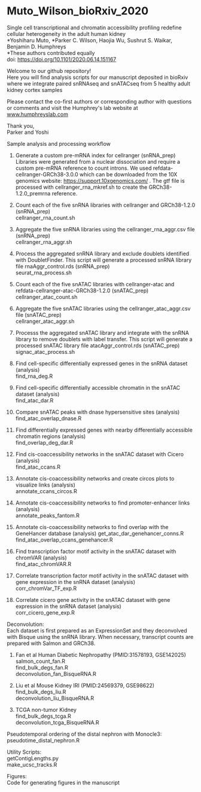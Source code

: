 # Muto_Wilson_bioRxiv_2020  
Single cell transcriptional and chromatin accessibility profiling redefine cellular heterogeneity in the adult human kidney  
*Yoshiharu Muto, *Parker C. Wilson, Haojia Wu, Sushrut S. Waikar, Benjamin D. Humphreys  
*These authors contributed equally  
doi: https://doi.org/10.1101/2020.06.14.151167  


Welcome to our github repository!  
Here you will find analysis scripts for our manuscript deposited in bioRxiv where we integrate paired snRNAseq and snATACseq from 5 healthy adult kidney cortex samples  
     
Please contact the co-first authors or corresponding author with questions or comments and visit the Humphrey's lab website at www.humphreyslab.com  
  
Thank you,  
Parker and Yoshi

Sample analysis and processing workflow
1. Generate a custom pre-mRNA index for cellranger (snRNA_prep)  
Libraries were generated from a nuclear dissociation and require a custom pre-mRNA reference to count introns. We used refdata-cellranger-GRCh38-3.0.0 which can be downloaded from the 10X genomics website: https://support.10xgenomics.com/ . The gtf file is processed with cellranger_rna_mkref.sh to create the GRCh38-1.2.0_premrna reference.  

2. Count each of the five snRNA libraries with cellranger and GRCh38-1.2.0 (snRNA_prep)  
cellranger_rna_count.sh  

3. Aggregate the five snRNA libraries using the cellranger_rna_aggr.csv file (snRNA_prep)    
cellranger_rna_aggr.sh  

4. Process the aggregated snRNA library and exclude doublets identified with DoubletFinder. This script will generate a processed snRNA library file rnaAggr_control.rds (snRNA_prep)    
seurat_rna_process.sh  

5. Count each of the five snATAC libraries with cellranger-atac and refdata-cellranger-atac-GRCh38-1.2.0 (snATAC_prep)  
cellranger_atac_count.sh

6. Aggregate the five snATAC libraries using the cellranger_atac_aggr.csv file (snATAC_prep)      
cellranger_atac_aggr.sh  

7. Processs the aggregated snATAC library and integrate with the snRNA library to remove doublets with label transfer. This script will generate a processed snATAC library file atacAggr_control.rds (snATAC_prep)  
signac_atac_process.sh  

8. Find cell-specific differentially expressed genes in the snRNA dataset (analysis)  
find_rna_deg.R  

9. Find cell-specific differentially accessible chromatin in the snATAC dataset (analysis)  
find_atac_dar.R

10. Compare snATAC peaks with dnase hypersensitive sites (analysis)  
find_atac_overlap_dnase.R  

11. Find differentially expressed genes with nearby differentially accessible chromatin regions (analysis)  
find_overlap_deg_dar.R  

12. Find cis-coaccessibility networks in the snATAC dataset with Cicero (analysis)  
find_atac_ccans.R  

13. Annotate cis-coaccessibility networks and create circos plots to visualize links (analysis)  
annotate_ccans_circos.R

14. Annotate cis-coaccessibility networks to find promoter-enhancer links (analysis)  
annotate_peaks_fantom.R

15. Annotate cis-coaccessibility networks to find overlap with the GeneHancer database (analysis)
get_atac_dar_genehancer_conns.R
find_atac_overlap_ccans_genehancer.R

16. Find transcription factor motif activity in the snATAC dataset with chromVAR (analysis)  
find_atac_chromVAR.R  

17. Correlate transcription factor motif activity in the snATAC dataset with gene expression in the snRNA dataset (analysis)  
corr_chromVar_TF_exp.R  

18. Correlate cicero gene activity in the snATAC dataset with gene expression in the snRNA dataset (analysis)  
corr_cicero_gene_exp.R  

Deconvolution:  
Each dataset is first prepared as an ExpressionSet and they deconvolved with Bisque using the snRNA library. When necessary, transcript counts are prepared with Salmon and GRCh38.
1. Fan et al Human Diabetic Nephropathy (PMID:31578193, GSE142025)  
salmon_count_fan.R  
find_bulk_degs_fan.R  
deconvolution_fan_BisqueRNA.R  

2. Liu et al Mouse Kidney IRI (PMID:24569379, GSE98622)  
find_bulk_degs_liu.R  
deconvolution_liu_BisqueRNA.R  

3. TCGA non-tumor Kidney  
find_bulk_degs_tcga.R  
deconvolution_tcga_BisqueRNA.R  

Pseudotemporal ordering of the distal nephron with Monocle3:  
pseudotime_distal_nephron.R  

Utility Scripts:  
getContigLengths.py  
make_ucsc_tracks.R  

Figures:    
Code for generating figures in the manuscript




